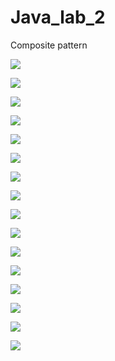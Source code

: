 # Java_lab_2
 Composite pattern
 
 ![](1.png)

 ![](2.png)
 
 ![](3.png)
  
 ![](4.png)
 
 ![](5.png)
 
 ![](6.png)
 
 ![](7.png)
 
 ![](8.png)
 
 ![](9.png)
 
 ![](10.png)
 
 ![](11.png)
 
 ![](12.png)
 
 ![](13.png)
 
 ![](14.png)
 
 ![](15.png)
 
 ![](16.png)
